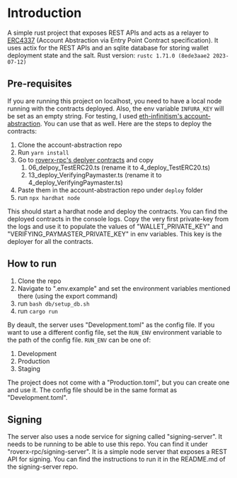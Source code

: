 # Introduction
A simple rust project that exposes REST APIs and acts as a relayer to [ERC4337](https://eips.ethereum.org/EIPS/eip-4337#rpc-methods-eth-namespace) (Account Abstraction via Entry Point Contract specification).
It uses actix for the REST APIs and an sqlite database for storing wallet deployment state and the salt. Rust version: `rustc 1.71.0 (8ede3aae2 2023-07-12)`

## Pre-requisites
If you are running this project on localhost, you need to have a local node running with the contracts deployed. Also, the env variable `INFURA_KEY` will be set as an empty string. For testing, I used [eth-infinitism's account-abstraction](https://github.com/eth-infinitism/account-abstraction). You can use that as well. Here are the steps to deploy the contracts:
1. Clone the account-abstraction repo
2. Run `yarn install`
3. Go to [roverx-rpc's deplyer contracts](https://github.com/Club-Defy/roverx-rpc/tree/base/scw/provider/deployer) and copy
   1. 06_delpoy_TestERC20.ts (rename it to 4_deploy_TestERC20.ts)
   2. 13_deploy_VerifyingPaymaster.ts (rename it to 4_deploy_VerifyingPaymaster.ts)
4. Paste them in the account-abstraction repo under `deploy` folder
5. run `npx hardhat node`

This should start a hardhat node and deploy the contracts. You can find the deployed contracts in the console logs. Copy the very first private-key from the logs and use it to populate the values of "WALLET_PRIVATE_KEY" and "VERIFYING_PAYMASTER_PRIVATE_KEY" in env variables. This key is the deployer for all the contracts.

## How to run
1. Clone the repo
2. Navigate to ".env.example" and set the environment variables mentioned there (using the export command)
3. run `bash db/setup_db.sh`
4. run `cargo run`

By deault, the server uses "Development.toml" as the config file. If you want to use a different config file, set the `RUN_ENV` environment variable to the path of the config file. `RUN_ENV` can be one of:
1. Development
2. Production
3. Staging

The project does not come with a "Production.toml", but you can create one and use it. The config file should be in the same format as "Development.toml".

## Signing
The server also uses a node service for signing called "signing-server". It needs to be running to be able to use this repo. You can find it under "roverx-rpc/signing-server". It is a simple node server that exposes a REST API for signing. You can find the instructions to run it in the README.md of the signing-server repo.
